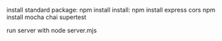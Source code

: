 install standard package: npm install
install: npm install express cors
npm install mocha chai supertest

run server with node server.mjs
